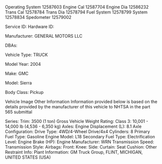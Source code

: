 Operating System	12587603
Engine Cal	12587704
Engine Dia	12586232
Trans Cal	12578784
Trans Dia	12578794
Fuel System	12578799
System	12578834
Spedometer	12579002

Service ID:
Hardware ID:


Manufacturer: GENERAL MOTORS LLC

DBAs:

Vehicle Type: TRUCK

Model Year: 2004

Make: GMC

Model: Sierra

Body Class: Pickup

 

Vehicle Image
Other Information
Information provided below is based on the details provided by the manufacturer of this vehicle to NHTSA in the part 565 submittal

Series:
Trim: 3500 (1 ton)
Gross Vehicle Weight Rating: Class 3: 10,001 - 14,000 lb (4,536 - 6,350 kg)
Axles:
Engine Displacement (L): 8.1
Axle Configuration:
Drive Type: 4WD/4-Wheel Drive/4x4
Cylinders: 8
Primary Fuel Type: Gasoline
Engine Model: L18
Secondary Fuel Type:
Electrification Level:
Engine Brake (HP):
Engine Manufacturer: WRN
Transmission Speed:
Transmission Style:
Airbags:
Front:
Knee:
Side:
Curtain:
Seat Cushion:
Other Restraint Info:
Plant Information: GM Truck Group, FLINT, MICHIGAN, UNITED STATES (USA)